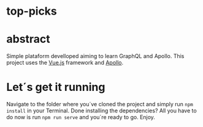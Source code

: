 # top-picks

# abstract 

Simple plataform develloped aiming to learn GraphQL and Apollo. This project uses the [Vue.js](https://www.vuejs.org) framework and  [Apollo](https://apollo.vuejs.org/guide/).

# Let´s get it running

Navigate to the folder where you´ve cloned the project and simply run `npm install` in your Terminal. Done installing the dependencies? All you have to do now is run `npm run serve` and you´re ready to go. Enjoy.
